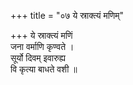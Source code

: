 +++
title = "०७ ये स्राक्त्यं मणिम्"

+++
ये स्राक्त्यं मणिं  
जना वर्माणि कृण्वते ।  
सूर्यो दिवम् इवारुह्य  
वि कृत्या बाधते वशी ॥
